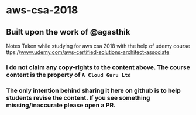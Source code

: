 # aws-csa-2018
## Built upon the work of @agasthik 
Notes Taken while studying for aws csa 2018 with the help of udemy course ttps://www.udemy.com/aws-certified-solutions-architect-associate

### I do not claim any copy-rights to the content above. The course content is the property of `A Cloud Guru Ltd`

### The only intention behind sharing it here on github is to help students revise the content. If you see something missing/inaccurate please open a PR.
